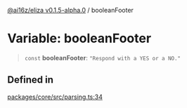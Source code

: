 [@ai16z/eliza v0.1.5-alpha.0](../index.md) / booleanFooter

# Variable: booleanFooter

> `const` **booleanFooter**: `"Respond with a YES or a NO."`

## Defined in

[packages/core/src/parsing.ts:34](https://github.com/CREWorx/eliza/blob/main/packages/core/src/parsing.ts#L34)
